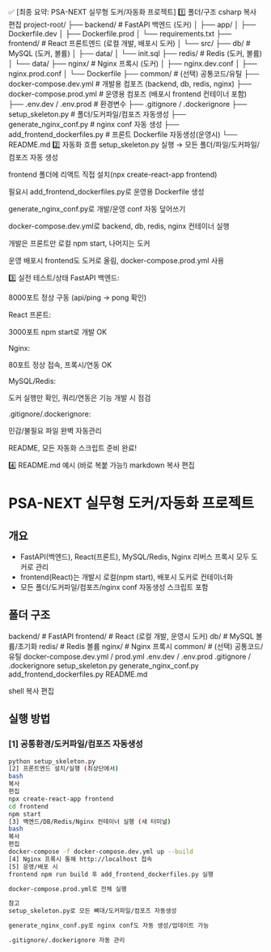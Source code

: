 ✅ [최종 요약: PSA-NEXT 실무형 도커/자동화 프로젝트]
1️⃣ 폴더/구조
csharp
복사
편집
project-root/
├── backend/                # FastAPI 백엔드 (도커)
│   ├── app/
│   ├── Dockerfile.dev
│   ├── Dockerfile.prod
│   └── requirements.txt
├── frontend/               # React 프론트엔드 (로컬 개발, 배포시 도커)
│   └── src/
├── db/                     # MySQL (도커, 볼륨)
│   ├── data/
│   └── init.sql
├── redis/                  # Redis (도커, 볼륨)
│   └── data/
├── nginx/                  # Nginx 프록시 (도커)
│   ├── nginx.dev.conf
│   ├── nginx.prod.conf
│   └── Dockerfile
├── common/                 # (선택) 공통코드/유틸
├── docker-compose.dev.yml  # 개발용 컴포즈 (backend, db, redis, nginx)
├── docker-compose.prod.yml # 운영용 컴포즈 (배포시 frontend 컨테이너 포함)
├── .env.dev / .env.prod    # 환경변수
├── .gitignore / .dockerignore
├── setup_skeleton.py       # 폴더/도커파일/컴포즈 자동생성
├── generate_nginx_conf.py  # nginx conf 자동 생성
├── add_frontend_dockerfiles.py # 프론트 Dockerfile 자동생성(운영시)
└── README.md
2️⃣ 자동화 흐름
setup_skeleton.py 실행 → 모든 폴더/파일/도커파일/컴포즈 자동 생성

frontend 폴더에 리액트 직접 설치(npx create-react-app frontend)

필요시 add_frontend_dockerfiles.py로 운영용 Dockerfile 생성

generate_nginx_conf.py로 개발/운영 conf 자동 덮어쓰기

docker-compose.dev.yml로 backend, db, redis, nginx 컨테이너 실행

개발은 프론트만 로컬 npm start, 나머지는 도커

운영 배포시 frontend도 도커로 올림, docker-compose.prod.yml 사용

3️⃣ 실전 테스트/상태
FastAPI 백엔드:

8000포트 정상 구동 (api/ping → pong 확인)

React 프론트:

3000포트 npm start로 개발 OK

Nginx:

80포트 정상 접속, 프록시/연동 OK

MySQL/Redis:

도커 실행만 확인, 쿼리/연동은 기능 개발 시 점검

.gitignore/.dockerignore:

민감/불필요 파일 완벽 자동관리

README, 모든 자동화 스크립트 준비 완료!

4️⃣ README.md 예시 (바로 복붙 가능!)
markdown
복사
편집
# PSA-NEXT 실무형 도커/자동화 프로젝트

## 개요
- FastAPI(백엔드), React(프론트), MySQL/Redis, Nginx 리버스 프록시 모두 도커로 관리
- frontend(React)는 개발시 로컬(npm start), 배포시 도커로 컨테이너화
- 모든 폴더/도커파일/컴포즈/nginx conf 자동생성 스크립트 포함

## 폴더 구조
backend/ # FastAPI
frontend/ # React (로컬 개발, 운영시 도커)
db/ # MySQL 볼륨/초기화
redis/ # Redis 볼륨
nginx/ # Nginx 프록시
common/ # (선택) 공통코드/유틸
docker-compose.dev.yml / prod.yml
.env.dev / .env.prod
.gitignore / .dockerignore
setup_skeleton.py
generate_nginx_conf.py
add_frontend_dockerfiles.py
README.md

shell
복사
편집

## 실행 방법

### [1] 공통환경/도커파일/컴포즈 자동생성
```bash
python setup_skeleton.py
[2] 프론트엔드 설치/실행 (최상단에서)
bash
복사
편집
npx create-react-app frontend
cd frontend
npm start
[3] 백엔드/DB/Redis/Nginx 컨테이너 실행 (새 터미널)
bash
복사
편집
docker-compose -f docker-compose.dev.yml up --build
[4] Nginx 프록시 통해 http://localhost 접속
[5] 운영/배포 시
frontend npm run build 후 add_frontend_dockerfiles.py 실행

docker-compose.prod.yml로 전체 실행

참고
setup_skeleton.py로 모든 뼈대/도커파일/컴포즈 자동생성

generate_nginx_conf.py로 nginx conf도 자동 생성/업데이트 가능

.gitignore/.dockerignore 자동 관리